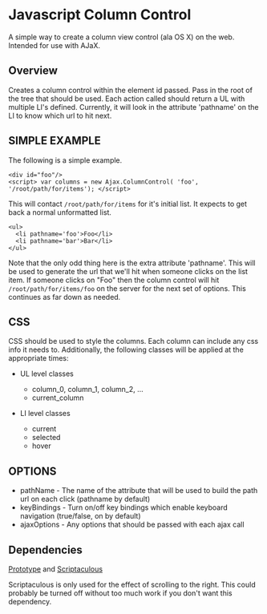 # Javascript Column Control #

A simple way to create a column view control (ala OS X) on the web.  Intended for use with AJaX.

## Overview ##

Creates a column control within the element id passed.  Pass in the root of the tree that should be used.  Each
action called should return a UL with multiple LI's defined.  Currently, it will look in the attribute 'pathname' on
the LI to know which url to hit next.

## SIMPLE EXAMPLE ##

The following is a simple example.

    <div id="foo"/>
    <script> var columns = new Ajax.ColumnControl( 'foo', '/root/path/for/items'); </script>

This will contact `/root/path/for/items` for it's initial list.  It expects to get back a normal unformatted list.

    <ul>
      <li pathname='foo'>Foo</li>
      <li pathname='bar'>Bar</li>
    </ul>
    
Note that the only odd thing here is the extra attribute 'pathname'.  This will be used to generate the url that we'll hit when someone clicks on the list item.  If someone clicks on "Foo" then the column control will hit `/root/path/for/items/foo` on the server for the next set of options.  This continues as far down as needed.

## CSS ##

CSS should be used to style the columns.  Each column can include any css info it needs to.  Additionally, the following
classes will be applied at the appropriate times:

- UL level classes
  - column\_0, column\_1, column\_2, ...
  - current\_column

- LI level classes
  - current
  - selected
  - hover


## OPTIONS ##

- pathName - The name of the attribute that will be used to build the path url on each click (pathname by default)
- keyBindings - Turn on/off key bindings which enable keyboard navigation (true/false, on by default)
- ajaxOptions - Any options that should be passed with each ajax call

## Dependencies ##

[Prototype](http://prototypejs.com) and [Scriptaculous](http://script.aculo.us/)

Scriptaculous is only used for the effect of scrolling to the right.  This could probably be turned off without too much work if you don't want this dependency.